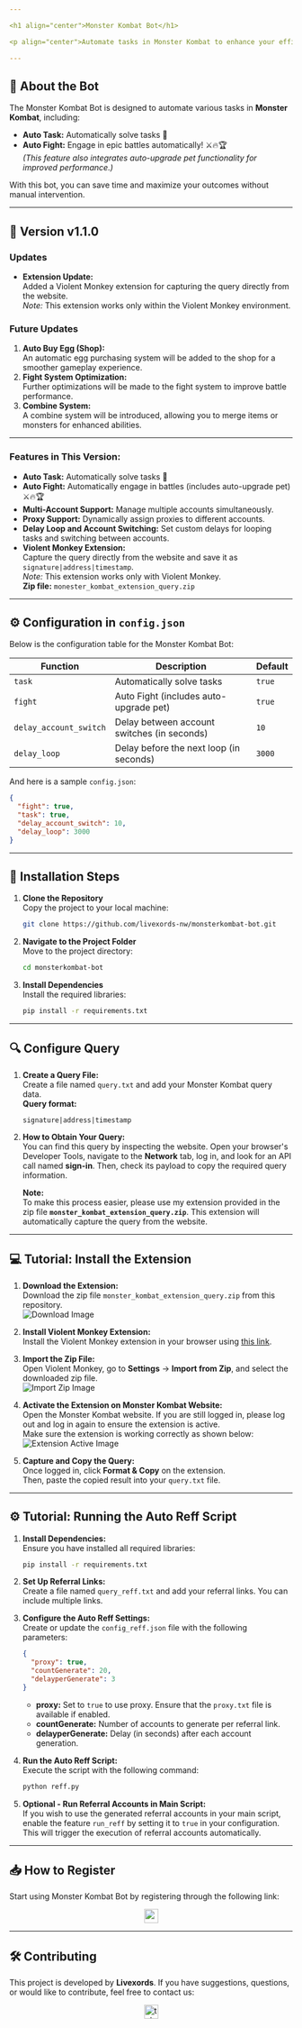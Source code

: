 ```yaml
---

<h1 align="center">Monster Kombat Bot</h1>

<p align="center">Automate tasks in Monster Kombat to enhance your efficiency and maximize your results!</p>

---
```


## 🚀 **About the Bot**

The Monster Kombat Bot is designed to automate various tasks in **Monster Kombat**, including:

- **Auto Task:** Automatically solve tasks 🤖
- **Auto Fight:** Engage in epic battles automatically! ⚔️🔥🏆  
  _(This feature also integrates auto-upgrade pet functionality for improved performance.)_

With this bot, you can save time and maximize your outcomes without manual intervention.

---

## 🌟 Version v1.1.0

### Updates

- **Extension Update:**  
  Added a Violent Monkey extension for capturing the query directly from the website.  
  _Note:_ This extension works only within the Violent Monkey environment.

### Future Updates

1. **Auto Buy Egg (Shop):**  
   An automatic egg purchasing system will be added to the shop for a smoother gameplay experience.
2. **Fight System Optimization:**  
   Further optimizations will be made to the fight system to improve battle performance.
3. **Combine System:**  
   A combine system will be introduced, allowing you to merge items or monsters for enhanced abilities.

---

### **Features in This Version:**

- **Auto Task:** Automatically solve tasks 🤖
- **Auto Fight:** Automatically engage in battles (includes auto-upgrade pet) ⚔️🔥🏆
- **Multi-Account Support:** Manage multiple accounts simultaneously.
- **Proxy Support:** Dynamically assign proxies to different accounts.
- **Delay Loop and Account Switching:** Set custom delays for looping tasks and switching between accounts.
- **Violent Monkey Extension:**  
  Capture the query directly from the website and save it as `signature|address|timestamp`.  
  _Note:_ This extension works only with Violent Monkey.  
  **Zip file:** `monester_kombat_extension_query.zip`

---

## ⚙️ **Configuration in `config.json`**

Below is the configuration table for the Monster Kombat Bot:

| **Function**           | **Description**                             | **Default** |
| ---------------------- | ------------------------------------------- | ----------- |
| `task`                 | Automatically solve tasks                   | `true`      |
| `fight`                | Auto Fight (includes auto-upgrade pet)      | `true`      |
| `delay_account_switch` | Delay between account switches (in seconds) | `10`        |
| `delay_loop`           | Delay before the next loop (in seconds)     | `3000`      |

And here is a sample `config.json`:

```json
{
  "fight": true,
  "task": true,
  "delay_account_switch": 10,
  "delay_loop": 3000
}
```

---

## 📖 **Installation Steps**

1. **Clone the Repository**  
   Copy the project to your local machine:

   ```bash
   git clone https://github.com/livexords-nw/monsterkombat-bot.git
   ```

2. **Navigate to the Project Folder**  
   Move to the project directory:

   ```bash
   cd monsterkombat-bot
   ```

3. **Install Dependencies**  
   Install the required libraries:

   ```bash
   pip install -r requirements.txt
   ```

---

## 🔍 **Configure Query**

1. **Create a Query File:**  
   Create a file named `query.txt` and add your Monster Kombat query data.  
   **Query format:**

   ```
   signature|address|timestamp
   ```

2. **How to Obtain Your Query:**  
   You can find this query by inspecting the website. Open your browser's Developer Tools, navigate to the **Network** tab, log in, and look for an API call named **sign-in**. Then, check its payload to copy the required query information.

   **Note:**  
   To make this process easier, please use my extension provided in the zip file **`monster_kombat_extension_query.zip`**. This extension will automatically capture the query from the website.

---

## 💻 **Tutorial: Install the Extension**

1. **Download the Extension:**  
   Download the zip file `monster_kombat_extension_query.zip` from this repository.  
   ![Download Image](download_placeholder.jpg)

2. **Install Violent Monkey Extension:**  
   Install the Violent Monkey extension in your browser using [this link](https://violentmonkey.github.io/get-it/).

3. **Import the Zip File:**  
   Open Violent Monkey, go to **Settings** → **Import from Zip**, and select the downloaded zip file.  
   ![Import Zip Image](import_placeholder.jpg)

4. **Activate the Extension on Monster Kombat Website:**  
   Open the Monster Kombat website. If you are still logged in, please log out and log in again to ensure the extension is active.  
   Make sure the extension is working correctly as shown below:  
   ![Extension Active Image](extension_active_placeholder.jpg)

5. **Capture and Copy the Query:**  
   Once logged in, click **Format & Copy** on the extension.  
   Then, paste the copied result into your `query.txt` file.

---

## ⚙️ **Tutorial: Running the Auto Reff Script**

1. **Install Dependencies:**  
   Ensure you have installed all required libraries:

   ```bash
   pip install -r requirements.txt
   ```

2. **Set Up Referral Links:**  
   Create a file named `query_reff.txt` and add your referral links. You can include multiple links.

3. **Configure the Auto Reff Settings:**  
   Create or update the `config_reff.json` file with the following parameters:

   ```json
   {
     "proxy": true,
     "countGenerate": 20,
     "delayperGenerate": 3
   }
   ```

   - **proxy:** Set to `true` to use proxy. Ensure that the `proxy.txt` file is available if enabled.
   - **countGenerate:** Number of accounts to generate per referral link.
   - **delayperGenerate:** Delay (in seconds) after each account generation.

4. **Run the Auto Reff Script:**  
   Execute the script with the following command:

   ```bash
   python reff.py
   ```

5. **Optional - Run Referral Accounts in Main Script:**  
   If you wish to use the generated referral accounts in your main script, enable the feature `run_reff` by setting it to `true` in your configuration. This will trigger the execution of referral accounts automatically.

---

## 📥 **How to Register**

Start using Monster Kombat Bot by registering through the following link:

<div align="center">
  <a href="https://game.monsterkombat.io/?ref=Y7zsu4qH" target="_blank">
    <img src="https://img.shields.io/static/v1?message=Monster%20Kombat&logo=telegram&label=&color=2CA5E0&logoColor=white&labelColor=&style=for-the-badge" height="25" alt="register" />
  </a>
</div>

---

## 🛠️ **Contributing**

This project is developed by **Livexords**. If you have suggestions, questions, or would like to contribute, feel free to contact us:

<div align="center">
  <a href="https://t.me/livexordsscript" target="_blank">
    <img src="https://img.shields.io/static/v1?message=Livexords&logo=telegram&label=&color=2CA5E0&logoColor=white&labelColor=&style=for-the-badge" height="25" alt="telegram" />
  </a>
</div>
